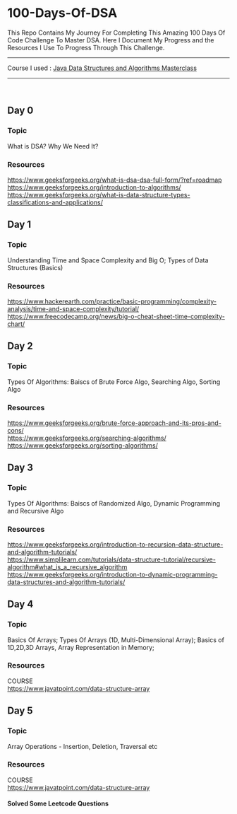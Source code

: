 # 100-Days-Of-DSA

This Repo Contains My Journey For Completing This Amazing 100 Days Of Code Challenge To Master DSA. Here I Document My Progress and the Resources I Use To Progress Through This Challenge.

---
Course I used : [Java Data Structures and Algorithms Masterclass](https://www.udemy.com/share/104mqq3@RRJcXY_x_pbHpbyuQP-EpL64UQb3tfBogb9Rc2bhHYx0NzPe8Ot53C4xXEaQqjRE/)

---
</br>

## Day 0
### Topic
What is DSA? Why We Need It?
### Resources

https://www.geeksforgeeks.org/what-is-dsa-dsa-full-form/?ref=roadmap </br>
https://www.geeksforgeeks.org/introduction-to-algorithms/ </br>
https://www.geeksforgeeks.org/what-is-data-structure-types-classifications-and-applications/ 


## Day 1
### Topic
Understanding Time and Space Complexity and Big O; Types of Data Structures (Basics)
### Resources

https://www.hackerearth.com/practice/basic-programming/complexity-analysis/time-and-space-complexity/tutorial/ </br>
https://www.freecodecamp.org/news/big-o-cheat-sheet-time-complexity-chart/

## Day 2
### Topic
Types Of Algorithms: Baiscs of Brute Force Algo, Searching Algo, Sorting Algo
### Resources
https://www.geeksforgeeks.org/brute-force-approach-and-its-pros-and-cons/ </br>
https://www.geeksforgeeks.org/searching-algorithms/ </br>
https://www.geeksforgeeks.org/sorting-algorithms/

## Day 3
### Topic
Types Of Algorithms: Baiscs of Randomized Algo, Dynamic Programming and Recursive Algo
### Resources
https://www.geeksforgeeks.org/introduction-to-recursion-data-structure-and-algorithm-tutorials/ </br>
https://www.simplilearn.com/tutorials/data-structure-tutorial/recursive-algorithm#what_is_a_recursive_algorithm </br>
https://www.geeksforgeeks.org/introduction-to-dynamic-programming-data-structures-and-algorithm-tutorials/

## Day 4
### Topic
Basics Of Arrays; Types Of Arrays (1D, Multi-Dimensional Array); Basics of 1D,2D,3D Arrays, Array Representation in Memory;
### Resources
COURSE <br>
https://www.javatpoint.com/data-structure-array

## Day 5
### Topic
Array Operations - Insertion, Deletion, Traversal etc
### Resources
COURSE <br>
https://www.javatpoint.com/data-structure-array
#### Solved Some Leetcode Questions
